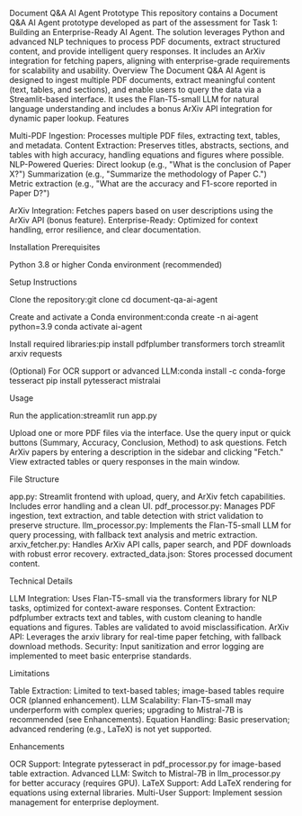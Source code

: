 Document Q&A AI Agent Prototype
This repository contains a Document Q&A AI Agent prototype developed as part of the assessment for Task 1: Building an Enterprise-Ready AI Agent. The solution leverages Python and advanced NLP techniques to process PDF documents, extract structured content, and provide intelligent query responses. It includes an ArXiv integration for fetching papers, aligning with enterprise-grade requirements for scalability and usability.
Overview
The Document Q&A AI Agent is designed to ingest multiple PDF documents, extract meaningful content (text, tables, and sections), and enable users to query the data via a Streamlit-based interface. It uses the Flan-T5-small LLM for natural language understanding and includes a bonus ArXiv API integration for dynamic paper lookup.
Features

Multi-PDF Ingestion: Processes multiple PDF files, extracting text, tables, and metadata.
Content Extraction: Preserves titles, abstracts, sections, and tables with high accuracy, handling equations and figures where possible.
NLP-Powered Queries:
Direct lookup (e.g., "What is the conclusion of Paper X?")
Summarization (e.g., "Summarize the methodology of Paper C.")
Metric extraction (e.g., "What are the accuracy and F1-score reported in Paper D?")


ArXiv Integration: Fetches papers based on user descriptions using the ArXiv API (bonus feature).
Enterprise-Ready: Optimized for context handling, error resilience, and clear documentation.

Installation
Prerequisites

Python 3.8 or higher
Conda environment (recommended)

Setup Instructions

Clone the repository:git clone <your-github-repo-link>
cd document-qa-ai-agent


Create and activate a Conda environment:conda create -n ai-agent python=3.9
conda activate ai-agent


Install required libraries:pip install pdfplumber transformers torch streamlit arxiv requests


(Optional) For OCR support or advanced LLM:conda install -c conda-forge tesseract
pip install pytesseract mistralai



Usage

Run the application:streamlit run app.py


Upload one or more PDF files via the interface.
Use the query input or quick buttons (Summary, Accuracy, Conclusion, Method) to ask questions.
Fetch ArXiv papers by entering a description in the sidebar and clicking "Fetch."
View extracted tables or query responses in the main window.

File Structure

app.py: Streamlit frontend with upload, query, and ArXiv fetch capabilities. Includes error handling and a clean UI.
pdf_processor.py: Manages PDF ingestion, text extraction, and table detection with strict validation to preserve structure.
llm_processor.py: Implements the Flan-T5-small LLM for query processing, with fallback text analysis and metric extraction.
arxiv_fetcher.py: Handles ArXiv API calls, paper search, and PDF downloads with robust error recovery.
extracted_data.json: Stores processed document content.

Technical Details

LLM Integration: Uses Flan-T5-small via the transformers library for NLP tasks, optimized for context-aware responses.
Content Extraction: pdfplumber extracts text and tables, with custom cleaning to handle equations and figures. Tables are validated to avoid misclassification.
ArXiv API: Leverages the arxiv library for real-time paper fetching, with fallback download methods.
Security: Input sanitization and error logging are implemented to meet basic enterprise standards.

Limitations

Table Extraction: Limited to text-based tables; image-based tables require OCR (planned enhancement).
LLM Scalability: Flan-T5-small may underperform with complex queries; upgrading to Mistral-7B is recommended (see Enhancements).
Equation Handling: Basic preservation; advanced rendering (e.g., LaTeX) is not yet supported.

Enhancements

OCR Support: Integrate pytesseract in pdf_processor.py for image-based table extraction.
Advanced LLM: Switch to Mistral-7B in llm_processor.py for better accuracy (requires GPU).
LaTeX Support: Add LaTeX rendering for equations using external libraries.
Multi-User Support: Implement session management for enterprise deployment.
